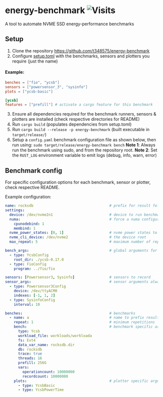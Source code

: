 # energy-benchmark ![Visits](https://lambda.348575.xyz/repo-view-counter?repo=energy-benchmark)
A tool to automate NVME SSD energy-performance benchmarks

## Setup
1. Clone the repository https://github.com/t348575/energy-benchmark
2. Configure [setup.toml](setup.toml) with the benchmarks, sensors and plotters you require (just the name)
#### Example:
```toml
benches = ["fio", "ycsb"]
sensors = ["powersensor_3", "sysinfo"]
plots = ["ycsb-basic"]

[ycsb]
features = ["prefill"] # activate a cargo feature for this benchmark
```
3. Ensure all dependencies required for the benchmark runners, sensors & plotters are installed (check respective directories for README)
4. Run `cargo build` (populates dependencies from setup.toml)
5. Run `cargo build --release -p energy-benchmark` (built executable in `target/release/`)
6. Setup a `config.yaml` benchmark configuration file as shown below, then run using: `sudo target/release/energy-benchmark bench`
**Note 1**: Always run the benchmark using sudo, and from the repository root.
**Note 2**: Set the `RUST_LOG` environment variable to emit logs (debug, info, warn, error)

## Benchmark config
For specific configuration options for each benchmark, sensor or plotter, check respective README.

Example configuration:
```yaml
name: rocksdb                                   # prefix for result folder
settings:
  device: /dev/nvme2n1                          # device to run benchmarks on
  numa:                                         # force a numa configuration. Optional, will pass the option to the benchmark if it supports, else uses numactl
    cpunodebind: 1
    membind: 1
  nvme_power_states: [0, 1]                     # nvme power states to test
  nvme_cli_device: /dev/nvme2                   # the device root
  max_repeat: 5                                 # maximum number of repetitions of each benchmark configuration

bench_args:                                     # global arguments for benchmarks, always suffixed with `Config` consult specific benchmark README
  - type: YcsbConfig
    root_dir: ./ycsb-0.17.0
  - type: FioConfig
    program: ../fio/fio

sensors: [Powersensor3, Sysinfo]                # sensors to record
sensor_args:                                    # sensor arguments always compulsory, always suffixed with `Config` consult specific sensor README
  - type: Powersensor3Config
    device: /dev/ttyACM0
    indexes: [-1, 1, 2]
  - type: SysinfoConfig
    interval: 10

benches:                                        # benchmarks
  - name: a                                     # name to prefix result data directory
    repeat: 1                                   # minimum repetitions
    bench:                                      # benchmark specific arguments, consult specific benchmark README
      type: Ycsb
      workload_file: workloads/workloada
      fs: Ext4
      data_var_name: rocksdb.dir
      db: rocksdb
      trace: true
      threads: 16
      prefill: 256G
      vars:
        operationcount: 10000000
        recordcount: 10000000
    plots:                                      # plotter specific arguments, consult specific plotter README
      - type: YcsbBasic
      - type: YcsbPowerTime
```